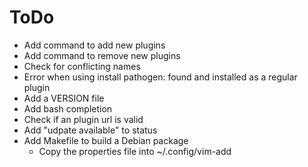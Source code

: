 ToDo
=====

* Add command to add new plugins
* Add command to remove new plugins
* Check for conflicting names
* Error when using install pathogen: found and installed as a regular plugin
* Add a VERSION file
* Add bash completion
* Check if an plugin url is valid
* Add "udpate available" to status
* Add Makefile to build a Debian package
  * Copy the properties file into ~/.config/vim-add
